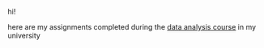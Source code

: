 hi!

here are my assignments completed during the [data analysis course]([url](https://electives.hse.ru/minor_intel/)) in my university
